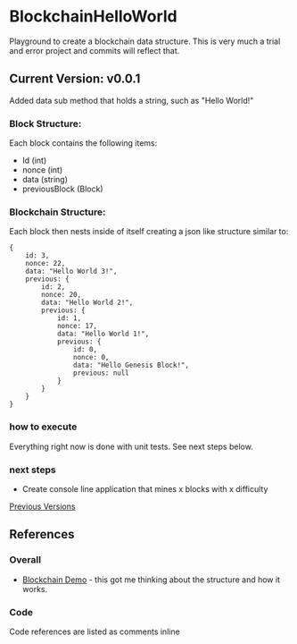 # BlockchainHelloWorld
Playground to create a blockchain data structure. This is very much a trial and error project and commits will reflect that.


## Current Version: v0.0.1

Added data sub method that holds a string, such as "Hello World!"

### Block Structure:

Each block contains the following items:

-	Id (int) 
-	nonce  (int)
-	data (string)
-	previousBlock (Block)

### Blockchain Structure:

Each block then nests inside of itself creating a json like structure similar to:
```
{
    id: 3,
    nonce: 22,
    data: "Hello World 3!",
    previous: {
        id: 2,
        nonce: 20,
        data: "Hello World 2!",
        previous: {
            id: 1,
            nonce: 17,
            data: "Hello World 1!",
            previous: {
                id: 0,
                nonce: 0,
                data: "Hello Genesis Block!",
                previous: null
            }
        }
    }
}
```

### how to execute
Everything right now is done with unit tests. See next steps below.

### next steps

- Create console line application that mines x blocks with x difficulty

[Previous Versions](CHANGELOG.md)

## References

### Overall

- [Blockchain Demo](https://anders.com/blockchain/) - this got me thinking about the structure and how it works.

### Code

Code references are listed as comments inline
